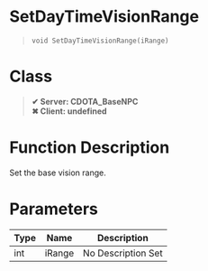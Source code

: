 # SetDayTimeVisionRange
> `void SetDayTimeVisionRange(iRange)`
# Class
> __✔ Server: CDOTA_BaseNPC__  
> __✖ Client: undefined__  
# Function Description
Set the base vision range.
# Parameters
Type|Name|Description
--|--|--
int|iRange|No Description Set
